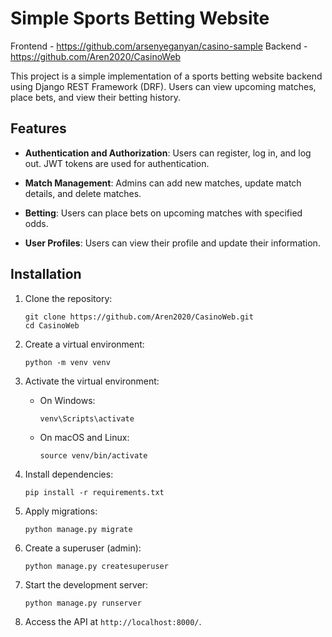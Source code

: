 # Simple Sports Betting Website
Frontend - https://github.com/arsenyeganyan/casino-sample
Backend  - https://github.com/Aren2020/CasinoWeb

This project is a simple implementation of a sports betting website backend using Django REST Framework (DRF). Users can view upcoming matches, place bets, and view their betting history.

## Features

- **Authentication and Authorization**: Users can register, log in, and log out. JWT tokens are used for authentication.
  
- **Match Management**: Admins can add new matches, update match details, and delete matches.

- **Betting**: Users can place bets on upcoming matches with specified odds.

- **User Profiles**: Users can view their profile and update their information.

## Installation

1. Clone the repository:
   ```
   git clone https://github.com/Aren2020/CasinoWeb.git
   cd CasinoWeb
   ```

2. Create a virtual environment:
   ```
   python -m venv venv
   ```

3. Activate the virtual environment:
   - On Windows:
     ```
     venv\Scripts\activate
     ```
   - On macOS and Linux:
     ```
     source venv/bin/activate
     ```

4. Install dependencies:
   ```
   pip install -r requirements.txt
   ```

5. Apply migrations:
   ```
   python manage.py migrate
   ```

6. Create a superuser (admin):
   ```
   python manage.py createsuperuser
   ```

7. Start the development server:
   ```
   python manage.py runserver
   ```

8. Access the API at `http://localhost:8000/`.

   
